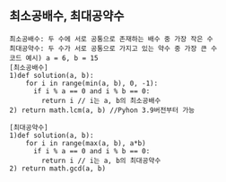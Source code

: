 ## 최소공배수, 최대공약수
    최소공배수: 두 수에 서로 공통으로 존재하는 배수 중 가장 작은 수
    최대공약수: 두 수가 서로 공통으로 가지고 있는 약수 중 가장 큰 수 
    코드 예시) a = 6, b = 15
    [최소공배수]
    1)def solution(a, b):
        for i in range(min(a, b), 0, -1):
          if i % a == 0 and i % b == 0:
            return i // i는 a, b의 최소공배수
    2) return math.lcm(a, b) //Pyhon 3.9버전부터 가능
    
    [최대공약수]
    1)def solution(a, b):
        for i in range(max(a, b), a*b)
          if i % a == 0 and i % b == 0:
            return i // i는 a, b의 최대공약수
    2) return math.gcd(a, b)
  
